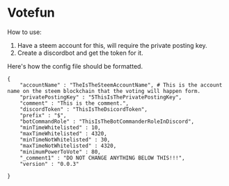 # Votefun

How to use:

1. Have a steem account for this, will require the private posting key.
2. Create a discordbot and get the token for it.


Here's how the config file should be formatted. 
```
{
    "accountName" : "TheIsTheSteemAccountName", # This is the account name on the steem blockchain that the voting will happen form.
    "privatePostingKey" : "5ThisIsThePrivatePostingKey",
    "comment" : "This is the comment.",
    "discordToken" : "ThisIsTheDsicordToken",
    "prefix" : "$",
    "botCommandRole" : "ThisIsTheBotCommanderRoleInDiscord",
    "minTimeWhitelisted" : 10,
    "maxTimeWhitelisted" : 4320,
    "minTimeNotWhitelisted" : 30,
    "maxTimeNotWhitelisted" : 4320,
    "minimumPowerToVote" : 80,
    "_comment1" : "DO NOT CHANGE ANYTHING BELOW THIS!!!",
    "version" : "0.0.3"

}
```

